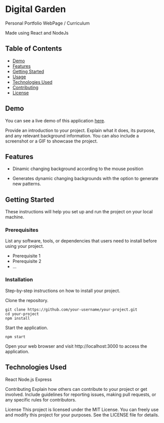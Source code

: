 


# Digital Garden

Personal Portfolio WebPage / Curriculum

Made using React and NodeJs

## Table of Contents

- [Demo](#demo)
- [Features](#features)
- [Getting Started](#getting-started)
- [Usage](#usage)
- [Technologies Used](#technologies-used)
- [Contributing](#contributing)
- [License](#license)

## Demo

You can see a live demo of this application [here](https://digital-garden-69r6.onrender.com/).


Provide an introduction to your project. Explain what it does, its purpose, and any relevant background information. You can also include a screenshot or a GIF to showcase the project.

## Features

- Dinamic changing background according to the mouse position

- Generates dynamic changing backgrounds with the option to generate new patterns.
  

## Getting Started

These instructions will help you set up and run the project on your local machine. 

### Prerequisites

List any software, tools, or dependencies that users need to install before using your project.

- Prerequisite 1
- Prerequisite 2
- ...

### Installation

Step-by-step instructions on how to install your project.

Clone the repository.
   
   ```
   git clone https://github.com/your-username/your-project.git
   cd your-project
   npm install
  ```

Start the application.

```
npm start
```

Open your web browser and visit http://localhost:3000 to access the application.

## Technologies Used
React
Node.js
Express

Contributing
Explain how others can contribute to your project or get involved. Include guidelines for reporting issues, making pull requests, or any specific rules for contributors.

License
This project is licensed under the MIT License. You can freely use and modify this project for your purposes. See the LICENSE file for details.


